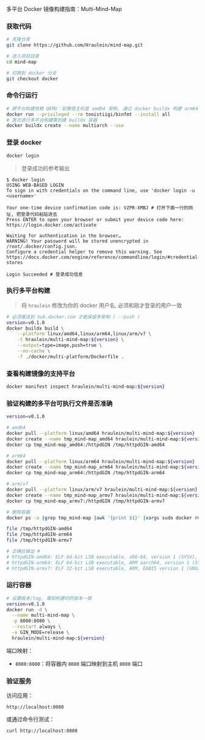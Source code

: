 多平台 Docker 镜像构建指南：Multi-Mind-Map

### 获取代码

```Bash
# 克隆仓库
git clone https://github.com/Hraulein/mind-map.git

# 进入项目目录
cd mind-map

# 切换到 docker 分支
git checkout docker
```

### 命令行运行

```bash
# 跨平台构建依赖 QEMU：如果宿主机是 amd64 架构, 通过 docker buildx 构建 arm64 镜像，需安装 QEMU
docker run --privileged --rm tonistiigi/binfmt --install all
# 首次进行多平台构建需创建 buildx 容器
docker buildx create --name multiarch --use
```

### 登录 docker

``` bash
docker login
```

> 登录成功的参考输出

    $ docker login
    USING WEB-BASED LOGIN
    To sign in with credentials on the command line, use 'docker login -u <username>'

    Your one-time device confirmation code is: VZPR-XMBJ # 打开下面一行的网址, 把登录代码粘贴进去
    Press ENTER to open your browser or submit your device code here: https://login.docker.com/activate

    Waiting for authentication in the browser…
    WARNING! Your password will be stored unencrypted in /root/.docker/config.json.
    Configure a credential helper to remove this warning. See
    https://docs.docker.com/engine/reference/commandline/login/#credential-stores

    Login Succeeded # 登录成功信息


### 执行多平台构建

> 将 `hraulein` 修改为你的 docker 用户名, 必须和刚才登录的用户一致

```bash
# 必须推送到 hub.docker.com 才能保留多架构 ( --push )
version=v0.1.0
docker buildx build \
    --platform linux/amd64,linux/arm64,linux/arm/v7 \
    -t hraulein/multi-mind-map:${version} \
    --output=type=image,push=true \
    --no-cache \
    -f ./docker/multi-platform/Dockerfile .
```

### 查看构建镜像的支持平台

```bash
docker manifest inspect hraulein/multi-mind-map:${version}
```

### 验证构建的多平台可执行文件是否准确

```bash
version=v0.1.0

# amd64
docker pull --platform linux/amd64 hraulein/multi-mind-map:${version}
docker create --name tmp_mind-map_amd64 hraulein/multi-mind-map:${version}
docker cp tmp_mind-map_amd64:/httpdGIN /tmp/httpdGIN-amd64

# arm64
docker pull --platform linux/arm64 hraulein/multi-mind-map:${version}
docker create --name tmp_mind-map_arm64 hraulein/multi-mind-map:${version}
docker cp tmp_mind-map_arm64:/httpdGIN /tmp/httpdGIN-arm64

# arm/v7
docker pull --platform linux/arm/v7 hraulein/multi-mind-map:${version}
docker create --name tmp_mind-map_armv7 hraulein/multi-mind-map:${version}
docker cp tmp_mind-map_armv7:/httpdGIN /tmp/httpdGIN-armv7

# 删除容器
docker ps -a |grep tmp_mind-map |awk '{print $1}' |xargs sudo docker rm

file /tmp/httpdGIN-amd64
file /tmp/httpdGIN-arm64
file /tmp/httpdGIN-armv7

# 正确应输出 #
# httpdGIN-amd64: ELF 64-bit LSB executable, x86-64, version 1 (SYSV), statically linked, no section header
# httpdGIN-arm64: ELF 64-bit LSB executable, ARM aarch64, version 1 (SYSV), statically linked, no section header
# httpdGIN-armv7: ELF 32-bit LSB executable, ARM, EABI5 version 1 (GNU/Linux), statically linked, no section header
```

### 运行容器

```bash
# 设置版本/tag, 需和构建时的版本一致
version=v0.1.0
docker run -d \
  --name multi-mind-map \
  -p 8080:8080 \
  --restart always \
  -e GIN_MODE=release \
  hraulein/multi-mind-map:${version}
```

端口映射：

* `8080:8080`：将容器内 `8080` 端口映射到主机 `8080` 端口

### 验证服务

访问应用：

    http://localhost:8080

或通过命令行测试：

```Bash
curl http://localhost:8080
```
